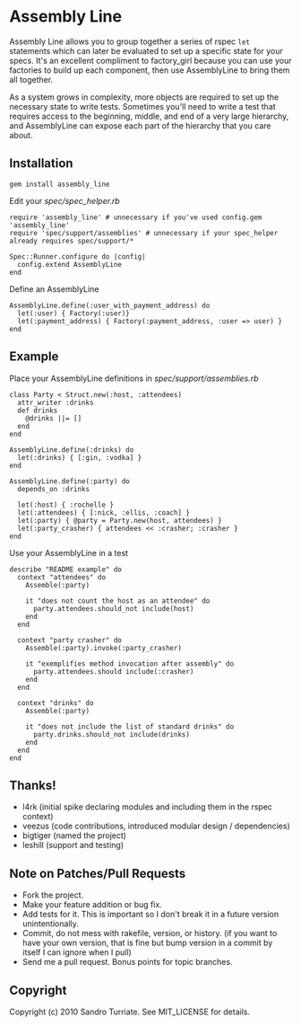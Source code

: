 Assembly Line
=============

Assembly Line allows you to group together a series of rspec `let` statements which can later be evaluated to set up a specific state for your specs. It's an excellent compliment to factory_girl because you can use your factories to build up each component, then use AssemblyLine to bring them all together.

As a system grows in complexity, more objects are required to set up the necessary state to write tests. Sometimes you'll need to write a test that requires access to the beginning, middle, and end of a very large hierarchy, and AssemblyLine can expose each part of the hierarchy that you care about.  

Installation
------------
    gem install assembly_line

Edit your *spec/spec_helper.rb*  

    require 'assembly_line' # unnecessary if you've used config.gem 'assembly_line'
    require 'spec/support/assemblies' # unnecessary if your spec_helper already requires spec/support/*

    Spec::Runner.configure do |config|
	  config.extend AssemblyLine
	end
	
Define an AssemblyLine

	AssemblyLine.define(:user_with_payment_address) do
	  let(:user) { Factory(:user)}
	  let(:payment_address) { Factory(:payment_address, :user => user) }
	end
	
Example
-------
	
Place your AssemblyLine definitions in *spec/support/assemblies.rb*

	class Party < Struct.new(:host, :attendees)
	  attr_writer :drinks
	  def drinks
	    @drinks ||= []
	  end
	end

	AssemblyLine.define(:drinks) do
	  let(:drinks) { [:gin, :vodka] }
	end

	AssemblyLine.define(:party) do
	  depends_on :drinks

	  let(:host) { :rochelle }
	  let(:attendees) { [:nick, :ellis, :coach] }
	  let(:party) { @party = Party.new(host, attendees) }
	  let(:party_crasher) { attendees << :crasher; :crasher }
	end
	
Use your AssemblyLine in a test

	describe "README example" do
	  context "attendees" do
	    Assemble(:party)

	    it "does not count the host as an attendee" do
	      party.attendees.should_not include(host)
	    end
	  end

	  context "party crasher" do
	    Assemble(:party).invoke(:party_crasher)

	    it "exemplifies method invocation after assembly" do
	      party.attendees.should include(:crasher)
	    end
	  end

	  context "drinks" do
	    Assemble(:party)

	    it "does not include the list of standard drinks" do
	      party.drinks.should_not include(drinks)
	    end
	  end
	end

Thanks!
-------

- l4rk     (initial spike declaring modules and including them in the rspec context)
- veezus   (code contributions, introduced modular design / dependencies)
- bigtiger (named the project)
- leshill  (support and testing)


Note on Patches/Pull Requests
-----------------------------

- Fork the project.
- Make your feature addition or bug fix.
- Add tests for it. This is important so I don't break it in a
  future version unintentionally.
- Commit, do not mess with rakefile, version, or history.
  (if you want to have your own version, that is fine but bump version in a commit by itself I can ignore when I pull)
- Send me a pull request. Bonus points for topic branches.

Copyright
---------

Copyright (c) 2010 Sandro Turriate. See MIT_LICENSE for details.
